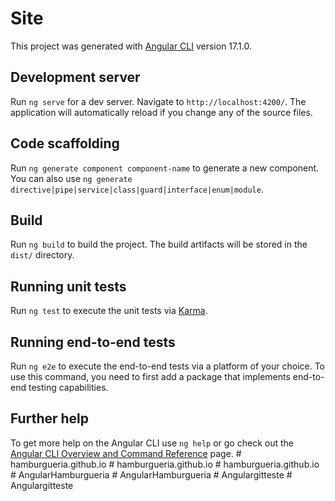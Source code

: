 # Site

This project was generated with [Angular CLI](https://github.com/angular/angular-cli) version 17.1.0.

## Development server

Run `ng serve` for a dev server. Navigate to `http://localhost:4200/`. The application will automatically reload if you change any of the source files.

## Code scaffolding

Run `ng generate component component-name` to generate a new component. You can also use `ng generate directive|pipe|service|class|guard|interface|enum|module`.

## Build

Run `ng build` to build the project. The build artifacts will be stored in the `dist/` directory.

## Running unit tests

Run `ng test` to execute the unit tests via [Karma](https://karma-runner.github.io).

## Running end-to-end tests

Run `ng e2e` to execute the end-to-end tests via a platform of your choice. To use this command, you need to first add a package that implements end-to-end testing capabilities.

## Further help

To get more help on the Angular CLI use `ng help` or go check out the [Angular CLI Overview and Command Reference](https://angular.io/cli) page.
#   h a m b u r g u e r i a . g i t h u b . i o  
 #   h a m b u r g u e r i a . g i t h u b . i o  
 # hamburgueria.github.io
#   A n g u l a r H a m b u r g u e r i a  
 #   A n g u l a r H a m b u r g u e r i a  
 #   A n g u l a r g i t t e s t e  
 #   A n g u l a r g i t t e s t e  
 